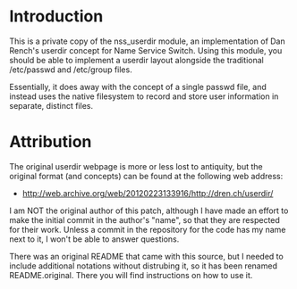 # Introduction 

This is a private copy of the nss_userdir module, an implementation of 
Dan Rench's userdir concept for Name Service Switch.  Using this module, 
you should be able to implement a userdir layout alongside the 
traditional /etc/passwd and /etc/group files.

Essentially, it does away with the concept of a single passwd file, and 
instead uses the native filesystem to record and store user information 
in separate, distinct files.


# Attribution

The original userdir webpage is more or less lost to antiquity, but the 
original format (and concepts) can be found at the following web 
address:

* http://web.archive.org/web/20120223133916/http://dren.ch/userdir/

I am NOT the original author of this patch, although I have made an 
effort to make the initial commit in the author's "name", so that they 
are respected for their work.  Unless a commit in the repository for the 
code has my name next to it, I won't be able to answer questions.

There was an original README that came with this source, but I needed to 
include additional notations without distrubing it, so it has been 
renamed README.original.  There you will find instructions on how to use 
it.

